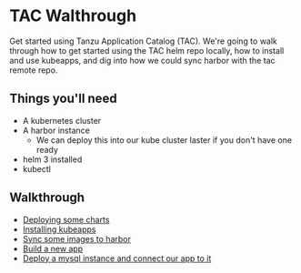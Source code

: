# TAC Walthrough

Get started using Tanzu Application Catalog (TAC). We're going to walk through how to get started using the TAC helm repo locally, how to install and use kubeapps, and dig into how we could sync harbor with the tac remote repo.

## Things you'll need

* A kubernetes cluster
* A harbor instance
  * We can deploy this into our kube cluster laster if you don't have one ready
* helm 3 installed
* kubectl

## Walkthrough

* [Deploying some charts](deploy-a-chart.md)
* [Installing kubeapps](install-kubeapps.md)
* [Sync some images to harbor](sync-to-harbor.md)
* [Build a new app](create-an-app.md)
* [Deploy a mysql instance and connect our app to it](custom-app.md)
